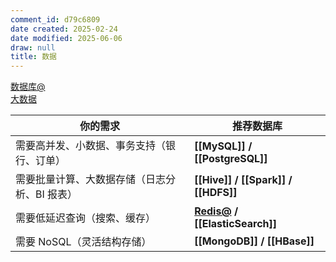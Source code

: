 ```yaml
---
comment_id: d79c6809
date created: 2025-02-24
date modified: 2025-06-06
draw: null
title: 数据
---
```

[数据库@](数据库@.md)  
[大数据](大数据.md)

| 你的需求                     | 推荐数据库                                       |
| ------------------------ | ------------------------------------------- |
| 需要高并发、小数据、事务支持（银行、订单）| **[[MySQL]] / [[PostgreSQL]]**              |
| 需要批量计算、大数据存储（日志分析、BI 报表）| **[[Hive]] / [[Spark]] / [[HDFS]]**         |
| 需要低延迟查询（搜索、缓存）| **[Redis@](Redis@.md) / [[ElasticSearch]]** |
| 需要 NoSQL（灵活结构存储）| **[[MongoDB]] / [[HBase]]**                 |
